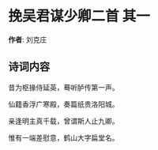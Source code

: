 # 挽吴君谋少卿二首  其一

**作者**: 刘克庄

## 诗词内容

昔为枢掾侍延英，蓦听胪传第一声。

仙籍香浮广寒殿，奏篇纸贵洛阳城。

亲逢明主真千载，曾谓斯人止九卿。

惟有一端差慰意，鹤山大字扁堂名。

